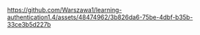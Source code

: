 

https://github.com/Warszawa1/learning-authentication1.4/assets/48474962/3b826da6-75be-4dbf-b35b-33ce3b5d227b

